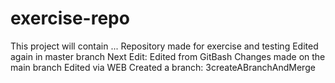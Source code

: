 # exercise-repo
This project will contain ...
Repository made for exercise and testing
Edited again in master branch
Next Edit: Edited from GitBash
Changes made on the main branch
Edited via WEB
Created a branch: 3createABranchAndMerge
